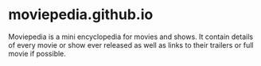 # moviepedia.github.io
Moviepedia is a mini encyclopedia for movies and shows. It contain details of every movie or show ever released as well as links to their trailers or full movie if possible.
